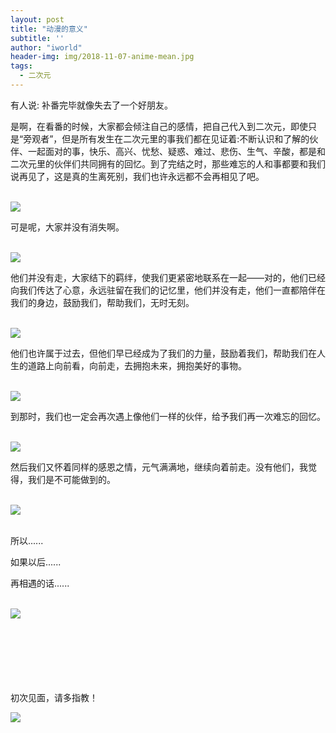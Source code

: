 ```yaml
---
layout: post
title: "动漫的意义"
subtitle: ''
author: "iworld"
header-img: img/2018-11-07-anime-mean.jpg
tags:
  - 二次元
---
```


有人说: 补番完毕就像失去了一个好朋友。

是啊，在看番的时候，大家都会倾注自己的感情，把自己代入到二次元，即使只是“旁观者”，但是所有发生在二次元里的事我们都在见证着:不断认识和了解的伙伴、一起面对的事，快乐、高兴、忧愁、疑惑、难过、悲伤、生气、辛酸，都是和二次元里的伙伴们共同拥有的回忆。到了完结之时，那些难忘的人和事都要和我们说再见了，这是真的生离死别，我们也许永远都不会再相见了吧。

<br />

<img src="https://res.cloudinary.com/dzu6x6nqi/image/upload/v1505300186/%E5%90%91%E5%BE%80_bzyzbl.png" />

<br />

可是呢，大家并没有消失啊。

<br />

<img src="https://res.cloudinary.com/dzu6x6nqi/image/upload/v1505298769/%E5%BC%80%E5%A7%8B_ij3out.png" />

<br />

他们并没有走，大家结下的羁绊，使我们更紧密地联系在一起——对的，他们已经向我们传达了心意，永远驻留在我们的记忆里，他们并没有走，他们一直都陪伴在我们的身边，鼓励我们，帮助我们，无时无刻。

<br />

<img src="https://res.cloudinary.com/dzu6x6nqi/image/upload/v1505299018/%E6%9C%8B%E5%8F%8B_zd4oy0.png" />

<br />

他们也许属于过去，但他们早已经成为了我们的力量，鼓励着我们，帮助我们在人生的道路上向前看，向前走，去拥抱未来，拥抱美好的事物。

<br />

<img src="https://res.cloudinary.com/dzu6x6nqi/image/upload/v1505302431/%E5%90%91%E5%BE%802_uvyz1x.jpg" />

<br />

到那时，我们也一定会再次遇上像他们一样的伙伴，给予我们再一次难忘的回忆。

<br />

<img src="https://res.cloudinary.com/dzu6x6nqi/image/upload/v1505301087/%E4%BC%99%E4%BC%B4_hukzgy.jpg" />

<br />

然后我们又怀着同样的感恩之情，元气满满地，继续向着前走。没有他们，我觉得，我们是不可能做到的。

<br />

<img src="https://res.cloudinary.com/dzu6x6nqi/image/upload/v1505302860/%E5%90%91%E5%BE%803_s8sxai.png" />

<br />

<br />

所以......

如果以后......

再相遇的话......

<br />

<img src="https://res.cloudinary.com/dzu6x6nqi/image/upload/v1505300757/%E5%86%8D%E7%9B%B8%E9%81%87_nzhwfs.jpg" />

<br />

<br />

<br />

<br />

<br />

<br />

<br />

初次见面，请多指教！

<img src="https://res.cloudinary.com/dzu6x6nqi/image/upload/v1505300757/%E4%BD%A0%E5%A5%BD_r1kn4q.jpg" />
